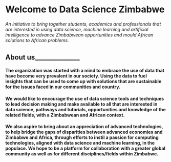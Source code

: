 # Welcome to Data Science Zimbabwe 
###### An initiative to bring together students, academics and professionals that are interested in using data science, machine learning and artificial intelligence to advance Zimbabwean opportunities and mould African solutions to African problems.  

## About us______________ 

#### The organization was started with a mind to embrace the use of data that have become very prevalent in our society. Using the data to fuel insights that can be used to come up with solutions that are sustainable for the issues faced in our communities and country.   

#### We would like to encourage the use of data science tools and techniques to lead decision making and make available to all that are interested in data science, pathways and tutorials, opportunities and knowledge of the related fields, with a Zimbabwean and African context.   

#### We also aspire to bring about an appreciation of advanced technologies, to help bridge the gaps of disparities between advanced economies and Zimbabwe and Africa, through efforts to instil a passion for computing technologies, aligned with data science and machine learning, in the populace. We hope to be a platform for collaboration with a greater global community as well as for different disciplines/fields within Zimbabwe.  








